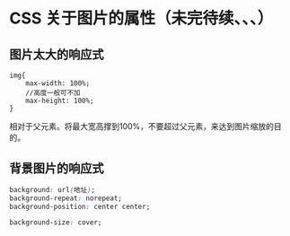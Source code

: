 # CSS 关于图片的属性（未完待续、、、）

## 图片太大的响应式

```
img{
	max-width: 100%;
	//高度一般可不加
	max-height: 100%;
}

```

相对于父元素。将最大宽高撑到100%，不要超过父元素，来达到图片缩放的目的。



## 背景图片的响应式

```css
background: url(地址);
background-repeat: norepeat;
background-position: center center;

background-size: cover;
```

